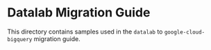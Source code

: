 # Datalab Migration Guide

This directory contains samples used in the `datalab` to
`google-cloud-bigquery` migration guide.
